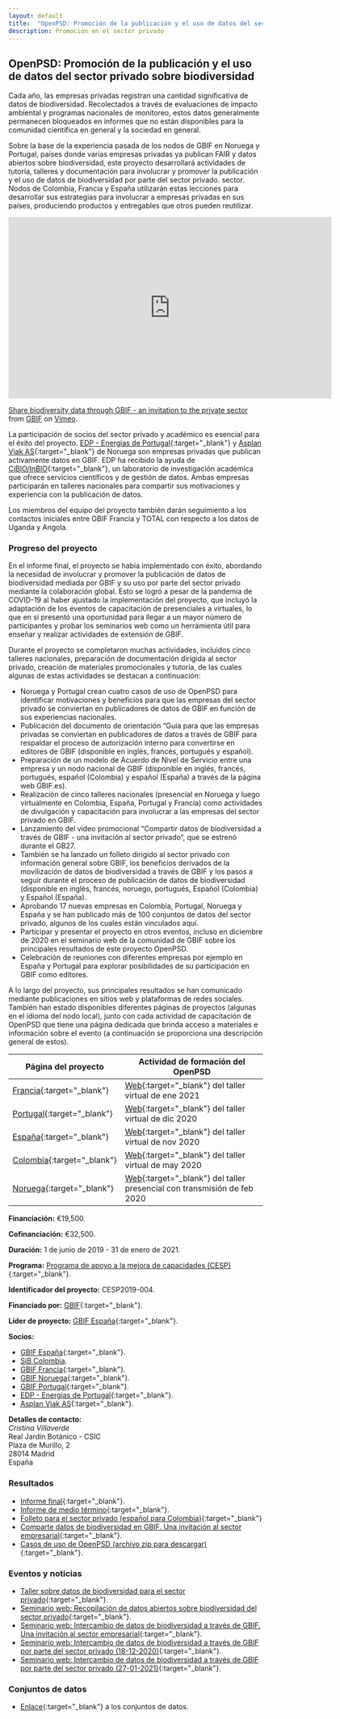```yaml
---
layout: default
title:  "OpenPSD: Promoción de la publicación y el uso de datos del sector privado sobre biodiversidad"
description: Promoción en el sector privado
---
```


## OpenPSD: Promoción de la publicación y el uso de datos del sector privado sobre biodiversidad

Cada año, las empresas privadas registran una cantidad significativa de datos de biodiversidad. Recolectados a través de evaluaciones de impacto ambiental y programas nacionales de monitoreo, estos datos generalmente permanecen bloqueados en informes que no están disponibles para la comunidad científica en general y la sociedad en general.  

Sobre la base de la experiencia pasada de los nodos de GBIF en Noruega y Portugal, países donde varias empresas privadas ya publican FAIR y datos abiertos sobre biodiversidad, este proyecto desarrollará actividades de tutoría, talleres y documentación para involucrar y promover la publicación y el uso de datos de biodiversidad por parte del sector privado. sector. Nodos de Colombia, Francia y España utilizarán estas lecciones para desarrollar sus estrategias para involucrar a empresas privadas en sus países, produciendo productos y entregables que otros pueden reutilizar.  

<iframe src="https://player.vimeo.com/video/473377963?h=8a5e887888" width="640" height="360" frameborder="0" allow="autoplay; fullscreen; picture-in-picture" allowfullscreen></iframe>
<p><a href="https://vimeo.com/473377963">Share biodiversity data through GBIF - an invitation to the private sector</a> from <a href="https://vimeo.com/gbif">GBIF</a> on <a href="https://vimeo.com">Vimeo</a>.</p>

La participación de socios del sector privado y académico es esencial para el éxito del proyecto. [EDP - Energias de Portugal](https://www.gbif.org/publisher/e5150835-f502-424c-b470-24dd496b1b18){:target="_blank"} y [Asplan Viak AS](https://www.gbif.org/publisher/612c9b58-e739-4af4-a038-4b3901fa5649){:target="_blank"} de Noruega son empresas privadas que publican activamente datos en GBIF. EDP ha recibido la ayuda de [CiBIO/InBIO](https://www.gbif.org/publisher/37560003-ae75-43c3-95aa-48c98797aa2a){:target="_blank"}, un laboratorio de investigación académica que ofrece servicios científicos y de gestión de datos. Ambas empresas participarán en talleres nacionales para compartir sus motivaciones y experiencia con la publicación de datos.  

Los miembros del equipo del proyecto también darán seguimiento a los contactos iniciales entre GBIF Francia y TOTAL con respecto a los datos de Uganda y Angola.  

### Progreso del proyecto

En el informe final, el proyecto se había implementado con éxito, abordando la necesidad de involucrar y promover la publicación de datos de biodiversidad mediada por GBIF y su uso por parte del sector privado mediante la colaboración global. Esto se logró a pesar de la pandemia de COVID-19 al haber ajustado la implementación del proyecto, que incluyó la adaptación de los eventos de capacitación de presenciales a virtuales, lo que en sí presentó una oportunidad para llegar a un mayor número de participantes y probar los seminarios web como un herramienta útil para enseñar y realizar actividades de extensión de GBIF.

Durante el proyecto se completaron muchas actividades, incluidos cinco talleres nacionales, preparación de documentación dirigida al sector privado, creación de materiales promocionales y tutoría, de las cuales algunas de estas actividades se destacan a continuación:
-	Noruega y Portugal crean cuatro casos de uso de OpenPSD para identificar motivaciones y beneficios para que las empresas del sector privado se conviertan en publicadores de datos de GBIF en función de sus experiencias nacionales.
-	Publicación del documento de orientación “Guía para que las empresas privadas se conviertan en publicadores de datos a través de GBIF para respaldar el proceso de autorización interno para convertirse en editores de GBIF (disponible en inglés, francés, portugués y español).
-	Preparación de un modelo de Acuerdo de Nivel de Servicio entre una empresa y un nodo nacional de GBIF (disponible en inglés, francés, portugués, español (Colombia) y español (España) a través de la página web GBIF.es).
-	Realización de cinco talleres nacionales (presencial en Noruega y luego virtualmente en Colombia, España, Portugal y Francia) como actividades de divulgación y capacitación para involucrar a las empresas del sector privado en GBIF.
-	Lanzamiento del video promocional “Compartir datos de biodiversidad a través de GBIF - una invitación al sector privado”, que se estrenó durante el GB27.
-	También se ha lanzado un folleto dirigido al sector privado con información general sobre GBIF, los beneficios derivados de la movilización de datos de biodiversidad a través de GBIF y los pasos a seguir durante el proceso de publicación de datos de biodiversidad (disponible en inglés, francés, noruego, portugués, Español (Colombia) y Español (España).
-	Aprobando 17 nuevas empresas en Colombia, Portugal, Noruega y España y se han publicado más de 100 conjuntos de datos del sector privado, algunos de los cuales están vinculados aquí.
-	Participar y presentar el proyecto en otros eventos, incluso en diciembre de 2020 en el seminario web de la comunidad de GBIF sobre los principales resultados de este proyecto OpenPSD.
-	Celebración de reuniones con diferentes empresas por ejemplo en España y Portugal para explorar posibilidades de su participación en GBIF como editores.


A lo largo del proyecto, sus principales resultados se han comunicado mediante publicaciones en sitios web y plataformas de redes sociales. También han estado disponibles diferentes páginas de proyectos (algunas en el idioma del nodo local), junto con cada actividad de capacitación de OpenPSD que tiene una página dedicada que brinda acceso a materiales e información sobre el evento (a continuación se proporciona una descripción general de estos).

|Página del proyecto|Actividad de formación del OpenPSD|
|---|---|
|[Francia](http://www.gbif.fr/content/openpsd){:target="_blank"}|[Web](https://www.gbif.es/en/talleres/webinar-publicacion-datos-en-gbif-para-empresas/){:target="_blank"} del taller virtual  de ene 2021|
|[Portugal](https://www.gbif.pt/openpsd){:target="_blank"}|[Web](https://www.gbif.es/en/talleres/webinar-publicacion-datos-en-gbif-para-empresas/){:target="_blank"} del taller virtual  de dic 2020|
|[España](https://www.gbif.org/project/2Zik1tfJoh3C92ZslvhDIr/www.gbif.es/en/proyecto/openpsd-datos-sector-privado-en-gbif/){:target="_blank"}|[Web](https://www.gbif.es/en/talleres/webinar-publicacion-datos-en-gbif-para-empresas/){:target="_blank"} del taller virtual  de nov 2020|
|[Colombia](https://sibcolombia.net/openpsd-promocion-de-la-publicacion-y-el-uso-de-datos-sobre-biodiversidad-del-sector-privado/){:target="_blank"}|[Web](https://www.gbif.es/en/talleres/webinar-publicacion-datos-en-gbif-para-empresas/){:target="_blank"} del taller virtual  de may 2020|
|[Noruega](https://www.gbif.no/projects/openpsd/){:target="_blank"}|[Web](https://www.gbif.es/en/talleres/webinar-publicacion-datos-en-gbif-para-empresas/){:target="_blank"} del taller presencial con transmisión de feb 2020|



**Financiación:** €19,500.

**Cofinanciación:** €32,500.

**Duración:** 1 de junio de 2019 - 31 de enero de 2021.

**Programa:** [Programa de apoyo a la mejora de capacidades (CESP)](https://www.gbif.org/programme/82219){:target="_blank"}.

**Identificador del proyecto:** CESP2019-004.

**Financiado por:** [GBIF](http://www.gbif.org/){:target="_blank"}.

**Líder de proyecto:** [GBIF España](http://www.gbif.es/){:target="_blank"}.

**Socios:**
* [GBIF España](http://www.gbif.es/){:target="_blank"}.
* [SiB Colombia](https://biodiversidad.co/).
* [GBIF Francia](http://www.gbif.fr/){:target="_blank"}.
* [GBIF Noruega](http://www.gbif.no/){:target="_blank"}.
* [GBIF Portugal](http://www.gbif.pt/){:target="_blank"}.
* [EDP - Energias de Portugal](https://www.gbif.org/publisher/e5150835-f502-424c-b470-24dd496b1b18){:target="_blank"}.
* [Asplan Viak AS](https://www.gbif.org/publisher/612c9b58-e739-4af4-a038-4b3901fa5649){:target="_blank"}.

**Detalles de contacto:**  
*Cristina Villaverde*  
Real Jardín Botánico - CSIC  
Plaza de Murillo, 2  
28014 Madrid  
España  


### Resultados

- [Informe final](https://assets.ctfassets.net/uo17ejk9rkwj/5eZzqPb1bvJe3u9481cWc3/9c13cdab73c61c5803267da15a5a1173/CESP2019-004_Final_report_WEB.pdf){:target="_blank"}.
- [Informe de medio término](https://assets.ctfassets.net/uo17ejk9rkwj/4Yv5lrvra2QLJ4x3FAFpuR/ec9c04c89c9330c701702b594c28773c/2019_CESP_Mid-term_narrative_report_CESP2019-004_Approved.pdf){:target="_blank"}.
- [Folleto para el sector privado (español para Colombia)](https://assets.ctfassets.net/uo17ejk9rkwj/2e5zyJWPtriSZOLSOQRtds/02daca3baa07a34f9547a18ff2df34e1/Leaflet-Master-COL.pdf){:target="_blank"}
 - [Comparte datos de biodiversidad en GBIF. Una invitación al sector empresarial](https://www.youtube.com/watch?v=RpekFNVIM64){:target="_blank"}.
- [Casos de uso de OpenPSD (archivo zip para descargar)](https://www.gbif.es/wp-content/uploads/2019/05/Use_cases_OpenPSD.zip){:target="_blank"}.

### Eventos y noticias

- [Taller sobre datos de biodiversidad para el sector privado](https://www.gbif.org/event/suRoE0lByoPo07AgKblmb/workshop-on-biodiversity-data-for-the-private-sector){:target="_blank"}.
- [Seminario web: Recopilación de datos abiertos sobre biodiversidad del sector privado](https://www.gbif.org/event/45XHtato7JUaB1bXzVM82R/webinar-bringing-together-open-data-on-biodiversity-from-the-private-sector){:target="_blank"}.
- [Seminario web: Intercambio de datos de biodiversidad a través de GBIF. Una invitación al sector empresarial](https://www.gbif.org/event/527H15kJAUzBHoWDTRWUMk/webinar-on-sharing-biodiverity-data-through-gbif-an-invitation-to-the-business-sector){:target="_blank"}.
- [Seminario web: Intercambio de datos de biodiversidad a través de GBIF por parte del sector privado (18-12-2020)](https://www.gbif.org/event/wP8ssNUfsHUUCa3KJceEX/webinar-biodiversity-data-sharing-through-gbif-by-the-private-sector){:target="_blank"}.
- [Seminario web: Intercambio de datos de biodiversidad a través de GBIF por parte del sector privado (27-01-2021)](https://www.gbif.org/event/2HK5b8RvZYCPFCRrfbDMpD/webinar-biodiversity-data-sharing-through-gbif-by-the-private-sector){:target="_blank"}.

### Conjuntos de datos

- [Enlace](https://www.gbif.org/project/2Zik1tfJoh3C92ZslvhDIr/openpsd-promoting-publication-and-use-of-private-sector-data-on-biodiversity#datasets){:target="_blank"} a los conjuntos de datos.
